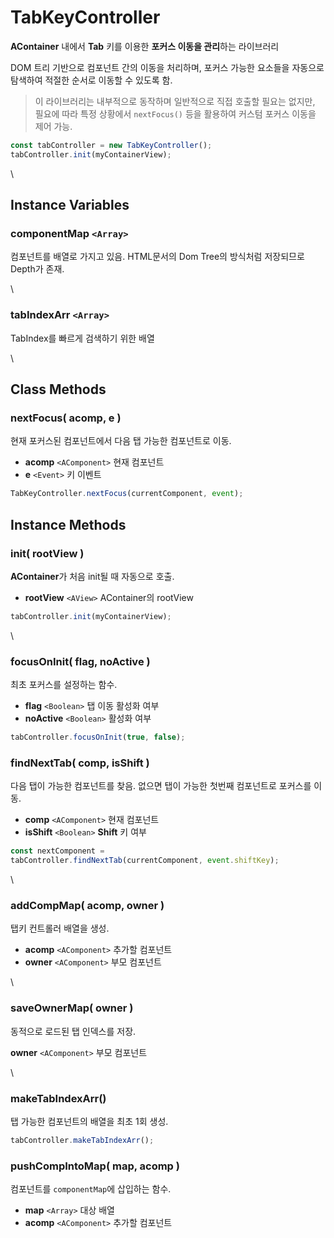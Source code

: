 # TabKeyController

**AContainer** 내에서 **Tab** 키를 이용한 **포커스 이동을 관리**하는 라이브러리

DOM 트리 기반으로 컴포넌트 간의 이동을 처리하며, 포커스 가능한 요소들을 자동으로 탐색하여 적절한 순서로 이동할 수 있도록 함.

> 이 라이브러리는 내부적으로 동작하며 일반적으로 직접 호출할 필요는 없지만, 필요에 따라 특정 상황에서 `nextFocus()` 등을 활용하여 커스텀 포커스 이동을 제어 가능.

```js
const tabController = new TabKeyController();
tabController.init(myContainerView);
```

\


## Instance Variables

### componentMap `<Array>`

컴포넌트를 배열로 가지고 있음. HTML문서의 Dom Tree의 방식처럼 저장되므로 Depth가 존재.

\


### tabIndexArr `<Array>`

TabIndex를 빠르게 검색하기 위한 배열

\


## Class Methods

### nextFocus( acomp, e )

현재 포커스된 컴포넌트에서 다음 탭 가능한 컴포넌트로 이동.

* **acomp** `<AComponent>` 현재 컴포넌트
* **e** `<Event>` 키 이벤트

```js
TabKeyController.nextFocus(currentComponent, event);
```

## Instance Methods

### init( rootView )

**AContainer**가 처음 init될 때 자동으로 호출.

* **rootView** `<AView>` AContainer의 rootView

```js
tabController.init(myContainerView);
```

\


### focusOnInit( flag, noActive )

최초 포커스를 설정하는 함수.

* **flag** `<Boolean>` 탭 이동 활성화 여부
* **noActive** `<Boolean>` 활성화 여부

```js
tabController.focusOnInit(true, false);
```

### findNextTab( comp, isShift )

다음 탭이 가능한 컴포넌트를 찾음. 없으면 탭이 가능한 첫번째 컴포넌트로 포커스를 이동.

* **comp** `<AComponent>` 현재 컴포넌트
* **isShift** `<Boolean>` **Shift** 키 여부

```js
const nextComponent = 
tabController.findNextTab(currentComponent, event.shiftKey);
```

\


### addCompMap( acomp, owner )

탭키 컨트롤러 배열을 생성.

* **acomp** `<AComponent>` 추가할 컴포넌트
* **owner** `<AComponent>` 부모 컴포넌트

\


### saveOwnerMap( owner )

동적으로 로드된 탭 인덱스를 저장.

**owner** `<AComponent>` 부모 컴포넌트

\


### makeTabIndexArr()

탭 가능한 컴포넌트의 배열을 최초 1회 생성.

```js
tabController.makeTabIndexArr();
```

### pushCompIntoMap( map, acomp )

컴포넌트를 `componentMap`에 삽입하는 함수.

* **map** `<Array>` 대상 배열
* **acomp** `<AComponent>` 추가할 컴포넌트
